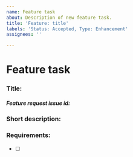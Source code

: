 ```yaml
---
name: Feature task
about: Description of new feature task.
title: 'Feature: title'
labels: 'Status: Accepted, Type: Enhancement'
assignees: ''

---
```


# Feature task

### Title: 
##### Feature request issue id:
### Short description:
### Requirements:
 - [ ]
